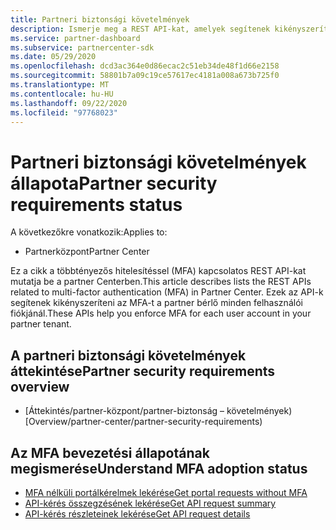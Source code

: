 ```yaml
---
title: Partneri biztonsági követelmények
description: Ismerje meg a REST API-kat, amelyek segítenek kikényszeríteni a többtényezős hitelesítést a partner bérlője számára.
ms.service: partner-dashboard
ms.subservice: partnercenter-sdk
ms.date: 05/29/2020
ms.openlocfilehash: dcd3ac364e0d86ecac2c51eb34de48f1d66e2158
ms.sourcegitcommit: 58801b7a09c19ce57617ec4181a008a673b725f0
ms.translationtype: MT
ms.contentlocale: hu-HU
ms.lasthandoff: 09/22/2020
ms.locfileid: "97768023"
---
```

# <a name="partner-security-requirements-status"></a><span data-ttu-id="2c6b6-103">Partneri biztonsági követelmények állapota</span><span class="sxs-lookup"><span data-stu-id="2c6b6-103">Partner security requirements status</span></span>

<span data-ttu-id="2c6b6-104">A következőkre vonatkozik:</span><span class="sxs-lookup"><span data-stu-id="2c6b6-104">Applies to:</span></span>

- <span data-ttu-id="2c6b6-105">Partnerközpont</span><span class="sxs-lookup"><span data-stu-id="2c6b6-105">Partner Center</span></span>

<span data-ttu-id="2c6b6-106">Ez a cikk a többtényezős hitelesítéssel (MFA) kapcsolatos REST API-kat mutatja be a partner Centerben.</span><span class="sxs-lookup"><span data-stu-id="2c6b6-106">This article describes lists the REST APIs related to multi-factor authentication (MFA) in Partner Center.</span></span> <span data-ttu-id="2c6b6-107">Ezek az API-k segítenek kikényszeríteni az MFA-t a partner bérlő minden felhasználói fiókjánál.</span><span class="sxs-lookup"><span data-stu-id="2c6b6-107">These APIs help you enforce MFA for each user account in your partner tenant.</span></span> 

## <a name="partner-security-requirements-overview"></a><span data-ttu-id="2c6b6-108">A partneri biztonsági követelmények áttekintése</span><span class="sxs-lookup"><span data-stu-id="2c6b6-108">Partner security requirements overview</span></span>

- <span data-ttu-id="2c6b6-109">[Áttekintés/partner-központ/partner-biztonság – követelmények)</span><span class="sxs-lookup"><span data-stu-id="2c6b6-109">[Overview/partner-center/partner-security-requirements)</span></span>

## <a name="understand-mfa-adoption-status"></a><span data-ttu-id="2c6b6-110">Az MFA bevezetési állapotának megismerése</span><span class="sxs-lookup"><span data-stu-id="2c6b6-110">Understand MFA adoption status</span></span>

- [<span data-ttu-id="2c6b6-111">MFA nélküli portálkérelmek lekérése</span><span class="sxs-lookup"><span data-stu-id="2c6b6-111">Get portal requests without MFA</span></span>](get-portal-requests-without-mfa.md)
- [<span data-ttu-id="2c6b6-112">API-kérés összegzésének lekérése</span><span class="sxs-lookup"><span data-stu-id="2c6b6-112">Get API request summary</span></span>](get-api-request-summary.md)
- [<span data-ttu-id="2c6b6-113">API-kérés részleteinek lekérése</span><span class="sxs-lookup"><span data-stu-id="2c6b6-113">Get API request details</span></span>](get-api-request-details.md)
